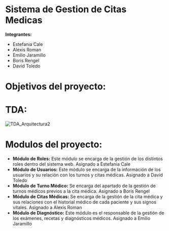 # Sistema de Gestion de Citas Medicas  
**Integrantes:**  
  - Estefania Cale  
  - Alexis Roman  
  - Emilio Jaramillo  
  - Boris Rengel  
  - David Toledo

# Objetivos del proyecto:  
  
# TDA:  
![TDA_Arquitectura2](https://github.com/user-attachments/assets/faf759ef-25c9-4e98-876f-4ff492dac86f)  
  
# Modulos del proyecto:
 - **Módulo de Roles:** Este módulo se encarga de la gestión de los distintos roles dentro del sistema web. Asignado a Estefania Cale  
 - **Módulo de Usuarios:** Este módulo se encarga de la información de los usuarios y su relación con los turnos y citas médicas. Asignado a David Toledo  
 - **Módulo de Turno Médico:** Se encarga del apartado de la gestión de turnos médicos previos a la cita médica. Asignado a Boris Rengel  
 - **Módulo de Citas Médicas:** Se encarga de la gestión de la cita médica y sus relaciones con el historial médico de cada paciente y sus signos vitales. Asignado a Alexis Roman  
 - **Módulo de Diagnóstico:** Este módulo es el responsable de la gestión de los exámenes, recetas y diagnósticos médicos. Asignado a Emilio Jaramillo
